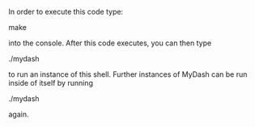 In order to execute this code type:

make

into the console. After this code executes, you can then type

./mydash

to run an instance of this shell. Further instances of MyDash can be run inside of itself by running

./mydash

again.
